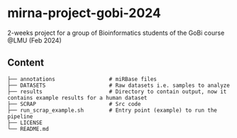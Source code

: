 # mirna-project-gobi-2024
2-weeks project for a group of Bioinformatics students of the GoBi course @LMU (Feb 2024)

## Content

```
├── annotations                 # miRBase files 
├── DATASETS                    # Raw datasets i.e. samples to analyze
├── results                     # Directory to contain output, now it contains example results for a human dataset
├── SCRAP                       # Src code
├── run_scrap_example.sh        # Entry point (example) to run the pipeline
├── LICENSE
└── README.md
```
